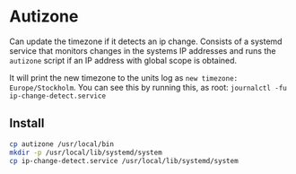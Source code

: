 # Autizone

Can update the timezone if it detects an ip change. Consists of a systemd
service that monitors changes in the systems IP addresses and runs the
`autizone` script if an IP address with global scope is obtained.

It will print the new timezone to the units log as
`new timezone: Europe/Stockholm`. You can see this by running this, as root:
`journalctl -fu ip-change-detect.service`

## Install

```sh
cp autizone /usr/local/bin
mkdir -p /usr/local/lib/systemd/system
cp ip-change-detect.service /usr/local/lib/systemd/system
```
